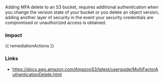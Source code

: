 
Adding MFA delete to an S3 bucket, requires additional authentication when you change the version state of your bucket or you delete an object version, adding another layer of security in the event your security credentials are compromised or unauthorized access is obtained.


### Impact
<!-- Add Impact here -->

<!-- DO NOT CHANGE -->
{{ remediationActions }}

### Links
- https://docs.aws.amazon.com/AmazonS3/latest/userguide/MultiFactorAuthenticationDelete.html


